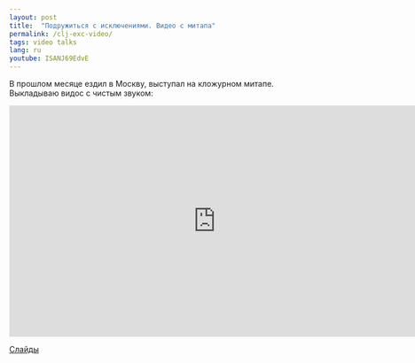 ```yaml
---
layout: post
title:  "Подружиться с исключениями. Видео с митапа"
permalink: /clj-exc-video/
tags: video talks
lang: ru
youtube: ISANJ69EdvE
---
```


[slides]: https://speakerdeck.com/deeprefactoring/podruzhit-sia-s-iskliuchieniiami-ivan-grishaiev-exoscale

В прошлом месяце ездил в Москву, выступал на кложурном митапе. Выкладываю видос
с чистым звуком:

<iframe width="743" height="418" src="https://www.youtube.com/embed/ISANJ69EdvE"
frameborder="0" allow="accelerometer; autoplay; encrypted-media; gyroscope;
picture-in-picture" allowfullscreen></iframe>

[Слайды][slides]
